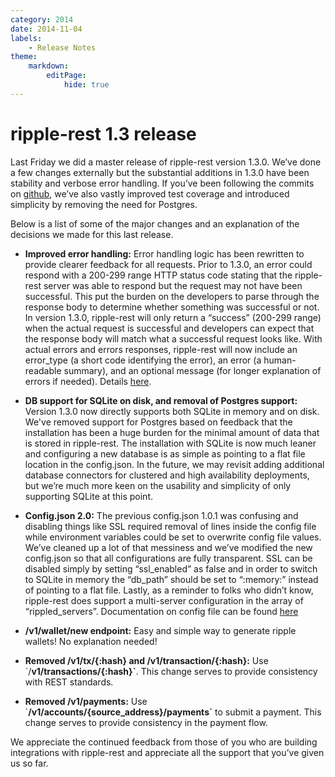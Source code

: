 ```yaml
---
category: 2014
date: 2014-11-04
labels:
    - Release Notes
theme:
    markdown:
        editPage:
            hide: true
---
```

# ripple-rest 1.3 release

Last Friday we did a master release of ripple-rest version 1.3.0. We’ve done a few changes externally but the substantial additions in 1.3.0 have been stability and verbose error handling. If you’ve been following the commits on [github](https://github.com/ripple/ripple-rest), we’ve also vastly improved test coverage and introduced simplicity by removing the need for Postgres.

Below is a list of some of the major changes and an explanation of the decisions we made for this last release.

-   **Improved error handling:** Error handling logic has been rewritten to provide clearer feedback for all requests. Prior to 1.3.0, an error could respond with a 200-299 range HTTP status code stating that the ripple-rest server was able to respond but the request may not have been successful. This put the burden on the developers to parse through the response body to determine whether something was successful or not. In version 1.3.0, ripple-rest will only return a “success” (200-299 range) when the actual request is successful and developers can expect that the response body will match what a successful request looks like. With actual errors and errors responses, ripple-rest will now include an error\_type (a short code identifying the error), an error (a human-readable summary), and an optional message (for longer explanation of errors if needed). Details [here](https://github.com/ripple/ripple-rest/blob/develop/README.old.md#errors).

-   **DB support for SQLite on disk, and removal of Postgres support:** Version 1.3.0 now directly supports both SQLite in memory and on disk. We've removed support for Postgres based on feedback that the installation has been a huge burden for the minimal amount of data that is stored in ripple-rest. The installation with SQLite is now much leaner and configuring a new database is as simple as pointing to a flat file location in the config.json. In the future, we may revisit adding additional database connectors for clustered and high availability deployments, but we’re much more keen on the usability and simplicity of only supporting SQLite at this point.

-   **Config.json 2.0:** The previous config.json 1.0.1 was confusing and disabling things like SSL required removal of lines inside the config file while environment variables could be set to overwrite config file values. We’ve cleaned up a lot of that messiness and we’ve modified the new config.json so that all configurations are fully transparent. SSL can be disabled simply by setting “ssl\_enabled” as false and in order to switch to SQLite in memory the “db\_path” should be set to “:memory:” instead of pointing to a flat file. Lastly, as a reminder to folks who didn’t know, ripple-rest does support a multi-server configuration in the array of “rippled\_servers”. Documentation on config file can be found [here](https://github.com/ripple/ripple-rest/blob/develop/docs/server-configuration.md)

-   **/v1/wallet/new endpoint:** Easy and simple way to generate ripple wallets! No explanation needed!

-   **Removed /v1/tx/{:hash} and /v1/transaction/{:hash}:** Use \`/**v1/transactions/{:hash}\`**. This change serves to provide consistency with REST standards.

-   **Removed /v1/payments:** Use \`**/v1/accounts/{source\_address}/payments\`** to submit a payment. This change serves to provide consistency in the payment flow.

We appreciate the continued feedback from those of you who are building integrations with ripple-rest and appreciate all the support that you’ve given us so far.
